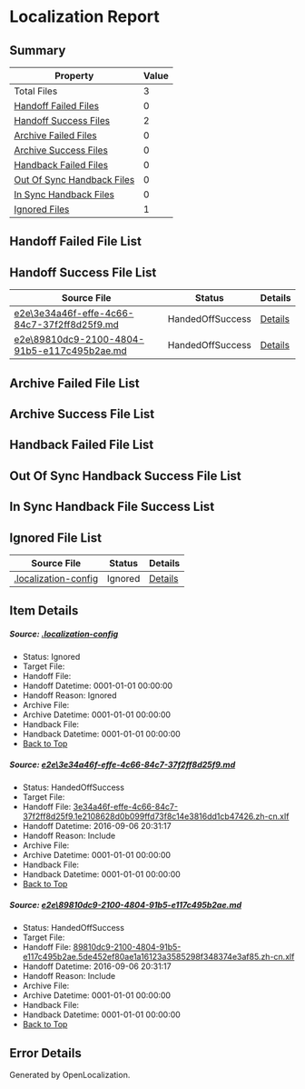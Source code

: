 # <a name='report-top'></a> Localization Report

## Summary
 Property | Value 
 -------- | ----- 
 Total Files | 3
[ Handoff Failed Files ](#handoff-failed-list)| 0
[ Handoff Success Files ](#handoff-success-list)| 2
[ Archive Failed Files ](#archive-failed-list)| 0
[ Archive Success Files ](#archive-success-list)| 0
[ Handback Failed Files ](#handback-failed-list)| 0
[ Out Of Sync Handback Files ](#outofsync-handback-success-list)| 0
[ In Sync Handback Files ](#insync-handback-success-list)| 0
[ Ignored Files ](#ignored-list)| 1

## <a name='handoff-failed-list'></a> Handoff Failed File List

## <a name='handoff-success-list'></a> Handoff Success File List
 Source File | Status | Details 
 ----------- | ------ | ------- 
 [e2e\3e34a46f-effe-4c66-84c7-37f2ff8d25f9.md](https://github.com/OpenLocalizationTestOrg/ol-test0/blob/c4f1d1307f7126545fb6f90951a52f92ee1b5048/e2e/3e34a46f-effe-4c66-84c7-37f2ff8d25f9.md) | HandedOffSuccess | [Details](#c607dda1bbdf397dcbe5041212fce4b85b1a806d1)
 [e2e\89810dc9-2100-4804-91b5-e117c495b2ae.md](https://github.com/OpenLocalizationTestOrg/ol-test0/blob/c4f1d1307f7126545fb6f90951a52f92ee1b5048/e2e/89810dc9-2100-4804-91b5-e117c495b2ae.md) | HandedOffSuccess | [Details](#351b438ebd602d4140d6ab55b355bfc8d962035d2)

## <a name='archive-failed-list'></a> Archive Failed File List

## <a name='archive-success-list'></a> Archive Success File List

## <a name='handback-failed-list'></a> Handback Failed File List

## <a name='outofsync-handback-success-list'></a> Out Of Sync Handback Success File List

## <a name='insync-handback-success-list'></a> In Sync Handback File Success List

## <a name='ignored-list'></a> Ignored File List
 Source File | Status | Details 
 ----------- | ------ | ------- 
 [.localization-config](https://github.com/OpenLocalizationTestOrg/ol-test0/blob/c4f1d1307f7126545fb6f90951a52f92ee1b5048/.localization-config) | Ignored | [Details](#3d4f252ac210baf56311d7e97dcc2db10974dbd20)

## Item Details
##### <a name='3d4f252ac210baf56311d7e97dcc2db10974dbd20'></a> Source: [.localization-config](https://github.com/OpenLocalizationTestOrg/ol-test0/blob/c4f1d1307f7126545fb6f90951a52f92ee1b5048/.localization-config)
* Status: Ignored
* Target File: 
* Handoff File: 
* Handoff Datetime: 0001-01-01 00:00:00
* Handoff Reason: Ignored
* Archive File: 
* Archive Datetime: 0001-01-01 00:00:00
* Handback File: 
* Handback Datetime: 0001-01-01 00:00:00
* [Back to Top](#report-top)

##### <a name='c607dda1bbdf397dcbe5041212fce4b85b1a806d1'></a> Source: [e2e\3e34a46f-effe-4c66-84c7-37f2ff8d25f9.md](https://github.com/OpenLocalizationTestOrg/ol-test0/blob/c4f1d1307f7126545fb6f90951a52f92ee1b5048/e2e/3e34a46f-effe-4c66-84c7-37f2ff8d25f9.md)
* Status: HandedOffSuccess
* Target File: 
* Handoff File: [3e34a46f-effe-4c66-84c7-37f2ff8d25f9.1e2108628d0b099ffd73f8c14e3816dd1cb47426.zh-cn.xlf](https://github.com/OpenLocalizationTestOrg/ol-test0-handoff/blob/28aa36106da9cc336b13ec2e20ea6ede1b106d41/ol-handoff/OpenLocalizationTestOrg/ol-test0-zhcn/ci/ht/3e34a46f-effe-4c66-84c7-37f2ff8d25f9.1e2108628d0b099ffd73f8c14e3816dd1cb47426.zh-cn.xlf)
* Handoff Datetime: 2016-09-06 20:31:17
* Handoff Reason: Include
* Archive File: 
* Archive Datetime: 0001-01-01 00:00:00
* Handback File: 
* Handback Datetime: 0001-01-01 00:00:00
* [Back to Top](#report-top)

##### <a name='351b438ebd602d4140d6ab55b355bfc8d962035d2'></a> Source: [e2e\89810dc9-2100-4804-91b5-e117c495b2ae.md](https://github.com/OpenLocalizationTestOrg/ol-test0/blob/c4f1d1307f7126545fb6f90951a52f92ee1b5048/e2e/89810dc9-2100-4804-91b5-e117c495b2ae.md)
* Status: HandedOffSuccess
* Target File: 
* Handoff File: [89810dc9-2100-4804-91b5-e117c495b2ae.5de452ef80ae1a16123a3585298f348374e3af85.zh-cn.xlf](https://github.com/OpenLocalizationTestOrg/ol-test0-handoff/blob/28aa36106da9cc336b13ec2e20ea6ede1b106d41/ol-handoff/OpenLocalizationTestOrg/ol-test0-zhcn/ci/ht/89810dc9-2100-4804-91b5-e117c495b2ae.5de452ef80ae1a16123a3585298f348374e3af85.zh-cn.xlf)
* Handoff Datetime: 2016-09-06 20:31:17
* Handoff Reason: Include
* Archive File: 
* Archive Datetime: 0001-01-01 00:00:00
* Handback File: 
* Handback Datetime: 0001-01-01 00:00:00
* [Back to Top](#report-top)


## Error Details

Generated by OpenLocalization.
